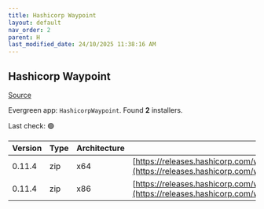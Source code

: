 ```yaml
---
title: Hashicorp Waypoint
layout: default
nav_order: 2
parent: H
last_modified_date: 24/10/2025 11:38:16 AM
---
```


## Hashicorp Waypoint

[Source](https://www.waypointproject.io/)

Evergreen app: `HashicorpWaypoint`. Found **2** installers.

Last check: 🟢

| Version | Type | Architecture | URI                                                                                                                                                                  |
| ------- | ---- | ------------ | -------------------------------------------------------------------------------------------------------------------------------------------------------------------- |
| 0.11.4  | zip  | x64          | [https://releases.hashicorp.com/waypoint/0.11.4/waypoint_0.11.4_windows_amd64.zip](https://releases.hashicorp.com/waypoint/0.11.4/waypoint_0.11.4_windows_amd64.zip) |
| 0.11.4  | zip  | x86          | [https://releases.hashicorp.com/waypoint/0.11.4/waypoint_0.11.4_windows_386.zip](https://releases.hashicorp.com/waypoint/0.11.4/waypoint_0.11.4_windows_386.zip)     |
